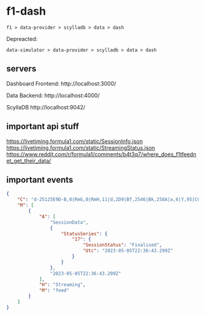 # f1-dash

```
f1 > data-provider > scylladb > data > dash
```

Depreacted:

```
data-simulator > data-provider > scylladb > data > dash
```

## servers

Dashboard Frontend:
http://localhost:3000/

Data Backend:
http://localhost:4000/

ScyllaDB
http://localhost:9042/

## important api stuff

https://livetiming.formula1.com/static/SessionInfo.json
https://livetiming.formula1.com/static/StreamingStatus.json
https://www.reddit.com/r/formula1/comments/b4t3q7/where_does_f1tfeednet_get_their_data/

## important events

```json
{
	"C": "d-25125E9D-B,0|RmG,0|RmH,11|d,2D9|Bf,2546|Bk,258A|a,6|Y,95|CC,0|Bq,660|W,4C7|c,A3|BY,15|X,EA|Bl,43|Bn,3|Bm,22|Z,0|Bp,7062",
	"M": [
		{
			"A": [
				"SessionData",
				{
					"StatusSeries": {
						"17": {
							"SessionStatus": "Finalised",
							"Utc": "2023-05-05T22:36:43.299Z"
						}
					}
				},
				"2023-05-05T22:36:43.299Z"
			],
			"H": "Streaming",
			"M": "feed"
		}
	]
}
```
